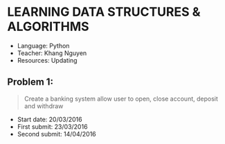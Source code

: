 # LEARNING DATA STRUCTURES & ALGORITHMS
* Language: Python
* Teacher: Khang Nguyen
* Resources: Updating

## Problem 1:
> Create a banking system allow user to open, close account, deposit and
> withdraw

* Start date: 20/03/2016
* First submit: 23/03/2016
* Second submit: 14/04/2016
